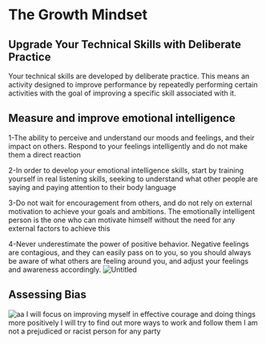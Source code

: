 # The Growth Mindset 
## Upgrade Your Technical Skills with Deliberate Practice
Your technical skills are developed by deliberate practice. This means an activity designed to improve performance by repeatedly performing certain activities with the goal of improving a specific skill associated with it.


## Measure and improve emotional intelligence 
1-The ability to perceive and understand our moods and feelings, and their impact on others. Respond to your feelings intelligently and do not make them a direct reaction

2-In order to develop your emotional intelligence skills, start by training yourself in real listening skills, seeking to understand what other people are saying and paying attention to their body language

3-Do not wait for encouragement from others, and do not rely on external motivation to achieve your goals and ambitions. The emotionally intelligent person is the one who can motivate himself without the need for any external factors to achieve this

4-Never underestimate the power of positive behavior. Negative feelings are contagious, and they can easily pass on to you, so you should always be aware of what others are feeling around you, and adjust your feelings and awareness accordingly.
![Untitled](https://user-images.githubusercontent.com/75991604/155337073-01336c79-14e5-4ae8-ad33-e476a0b73648.png)

## Assessing Bias
![aa](https://user-images.githubusercontent.com/75991604/155344502-fd109c4f-67dd-40bd-962c-3966dd6da60c.png)
I will focus on improving myself in effective courage and doing things more positively
I will try to find out more ways to work and follow them
I am not a prejudiced or racist person for any party
